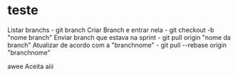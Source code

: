 # teste

Listar branchs - git branch
Criar Branch e entrar nela - git checkout -b "nome branch"
Enviar branch que estava na sprint - git pull origin "nome da branch"
Atualizar de acordo com a "branchnome" - git pull --rebase origin "branchnome"


awee
Aceita aiii